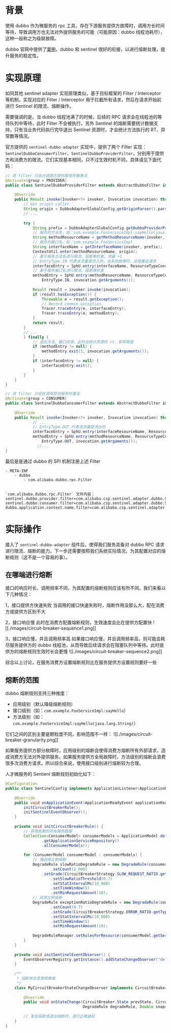 # 背景

使用 dubbo 作为微服务的 rpc 工具，存在下游服务提供方故障时，调用方长时间等待，导致调用方也无法对外提供服务的可能（可能原因：dubbo 线程池耗尽），这种一般称之为级联故障。

dubbo 官网中提供了[案例](https://cn.dubbo.apache.org/zh/blog/2018/07/27/sentinel-%E4%B8%BA-dubbo-%E6%9C%8D%E5%8A%A1%E4%BF%9D%E9%A9%BE%E6%8A%A4%E8%88%AA/)，dubbo 和 sentinel 很好的衔接，以进行熔断处理，提升服务的稳定性。

# 实现原理

如同其他 sentinel adapter 实现原理类似，基于目标框架的 Filter / Interceptor 等机制，实现对应的 Filter / Interceptor 用于拦截所有请求，然后在请求开始前进行 Sentinel 的限流、熔断操作。

需要强调的是，当 dubbo 线程池满了的时候，后续的 RPC 请求会在线程池的等待队列中等待，此时 Filter 不会被执行。另外 Sentinel 的熔断需要统计数据支持，只有当业务代码执行完毕退出 Sentinel 资源时，才会统计方法执行的 RT、异常数等情况。

官方提供的 `sentinel-dubbo-adapter` 实现中，提供了两个 Filter 实现：`SentinelDubboConsumerFilter`、`SentinelDubboProviderFilter`，分别用于提供方和消费方的限流。它们实现基本相同，只不过生效时机不同，具体请见下面代码：

```java
// 该 filter 只会对调用方提供服务时被激活
@Activate(group = PROVIDER)  
public class SentinelDubboProviderFilter extends AbstractDubboFilter implements Filter {  
  
    @Override  
    public Result invoke(Invoker<?> invoker, Invocation invocation) throws RpcException {  
        // Get origin caller.  
        String origin = DubboAdapterGlobalConfig.getOriginParser().parse(invoker, invocation);  
        // ...
        
        try {  
            String prefix = DubboAdapterGlobalConfig.getDubboProviderPrefix();  
            // 服务的方法名，如：com.example.FooServiceImpl:sayHello(java.lang.String)
            String methodResourceName = getMethodResourceName(invoker, invocation, prefix);  
            // 服务的接口名，如：com.example.FooServiceImpl
            String interfaceName = getInterfaceName(invoker, prefix);  
            ContextUtil.enter(methodResourceName, origin);  
            // 基于服务方法名进行限流、熔断等检查，流量 +1
            // EntryType.IN 代表该流量是流入的，当系统故障时，会阻塞该请求
            interfaceEntry = SphU.entry(interfaceName, ResourceTypeConstants.COMMON_RPC, EntryType.IN);  
            // 基于服务接口名进行限流、熔断等检查
            methodEntry = SphU.entry(methodResourceName, ResourceTypeConstants.COMMON_RPC,  
                EntryType.IN, invocation.getArguments());  
  
            Result result = invoker.invoke(invocation);  
            if (result.hasException()) {  
                Throwable e = result.getException();  
                // Record common exception.  
                Tracer.traceEntry(e, interfaceEntry);  
                Tracer.traceEntry(e, methodEntry);  
            }  
            return result;  
        } 
        // ...
        } finally {  
	        // 退出方法、接口资源，此时会统计资源的 rt、异常等值
		    if (methodEntry != null) {  
		        methodEntry.exit(1, invocation.getArguments());  
		    }  
		    if (interfaceEntry != null) {  
		        interfaceEntry.exit();  
		    }  
		}
    }  
}

// 该 filter 只会在调用其他服务时激活
@Activate(group = CONSUMER)  
public class SentinelDubboConsumerFilter extends AbstractDubboFilter implements Filter {  
  
    @Override  
    public Result invoke(Invoker<?> invoker, Invocation invocation) throws RpcException {  
	        // ...
	        // EntryType.OUT 代表该流量是流出的
            interfaceEntry = SphU.entry(interfaceResourceName, ResourceTypeConstants.COMMON_RPC, EntryType.OUT);  
            methodEntry = SphU.entry(methodResourceName, ResourceTypeConstants.COMMON_RPC,  
                EntryType.OUT, invocation.getArguments());  
			  //...
}
```

最后是是通过 dubbo 的 SPI 机制注册上述 Filter
```
- META-INF
	- dubbo
		- com.alibaba.dubbo.rpc.Filter


`com.alibaba.dubbo.rpc.Filter` 文件内容：
sentinel.dubbo.provider.filter=com.alibaba.csp.sentinel.adapter.dubbo.SentinelDubboProviderFilter  sentinel.dubbo.consumer.filter=com.alibaba.csp.sentinel.adapter.dubbo.SentinelDubboConsumerFilter  dubbo.application.context.name.filter=com.alibaba.csp.sentinel.adapter.dubbo.DubboAppContextFilter
```

# 实际操作

接入了 `sentinel-dubbo-adapter` 组件后，使得我们服务具备对 dubbo RPC 请求进行限流、熔断的能力。下一步还需要按照我们系统实际情况，为其配置对应的熔断规则（这不是一个容易的事）。

## 在哪端进行熔断
接口的响应时长、调用频率不同，为其配置的熔断规则应该有所不同。我们来看以下几种情况：

1，接口提供方快速失败
当调用的接口快速失败时，熔断作用没那么大，配在消费方或提供方区别不大

2，接口响应慢
此时在消费方配置熔断规则，生效速度会比在提供方配置快
![[./images/circuit-breaker-sequence1.png]]

3，接口响应慢，并且调用频率高
如果接口响应慢，并且调用频率高，则可能会耗尽服务提供方的 dubbo 线程池，从而导致后续请求会在阻塞队列中等待。此时提供方的熔断规则生效时长会更慢
![[./images/circuit-breaker-sequence2.png]]

综合以上讨论，在服务消费方设置熔断规则比在服务提供方设置规则要好一些
## 熔断的范围

dubbo 熔断规则支持三种维度：
- 应用级别（默认降级熔断规则）
- 接口级别（如：`com.example.FooServiceImpl:sayHello`）
- 方法级别（如：`com.example.FooServiceImpl:sayHello(java.lang.String)`）

它们之间的区别主要是颗粒度不同，影响范围不一样：
![[./images/circuit-breaker-granularity.png]]

如果服务提供方部分故障时，应用级别的熔断会使得消费方熔断所有外部请求，造成消费方无法对外提供服务。如果服务提供方全局故障时，方法级别的熔断会浪费很多次消费方请求。所以综合来说，使用接口级别进行熔断较为合理。

人才微服务的 Sentienl 熔断规则初始化如下：
```java
@Configuration  
public class SentinelConfig implements ApplicationListener<ApplicationReadyEvent> {  
  
    @Override  
    public void onApplicationEvent(ApplicationReadyEvent applicationReadyEvent) {  
        initCircuitBreakerRule();  
        initSentinelEventObserver();  
    }  
  
    private void initCircuitBreakerRule() {  
	    // 获取依赖的所有服务数据
        Collection<ConsumerModel> consumerModels = ApplicationModel.defaultModel()  
                .getApplicationServiceRepository()  
                .allConsumerModels();  
  
        for (ConsumerModel consumerModel : consumerModels) {  
	        // 慢调用比例熔断
            DegradeRule slowRatioDegradeRule = new DegradeRule(consumerModel.getServiceModel().getInterfaceName())  
                    .setCount(2_000)        
                .setGrade(CircuitBreakerStrategy.SLOW_REQUEST_RATIO.getType())
                    .setSlowRatioThreshold(0.7)     
                    .setStatIntervalMs(10_000)     
                    .setTimeWindow(5)        
                    .setMinRequestAmount(10);   
            // 异常比例熔断    
            DegradeRule exceptionRatioDegradeRule = new DegradeRule(consumerModel.getServiceModel().getInterfaceName())  
                    .setCount(0.7)             
                    .setGrade(CircuitBreakerStrategy.ERROR_RATIO.getType()) 
                    .setStatIntervalMs(10_000)   
                    .setTimeWindow(5)       
                    .setMinRequestAmount(10);            
  
            DegradeRuleManager.setRulesForResource(consumerModel.getServiceModel().getInterfaceName(), Sets.newHashSet(slowRatioDegradeRule, exceptionRatioDegradeRule));  
        }  
    }  
  
    private void initSentinelEventObserver() {  
        EventObserverRegistry.getInstance().addStateChangeObserver("defaultObserver", new MyCircuitBreakerStateChangeObserver());  
    }   
  
    /**  
     * 熔断状态变更观察者  
     */  
    class MyCircuitBreakerStateChangeObserver implements CircuitBreakerStateChangeObserver {  
  
        @Override  
        public void onStateChange(CircuitBreaker.State prevState, CircuitBreaker.State newState,  
                                  DegradeRule degradeRule, Double snapshotValue) {  
            
	    // 发生熔断或退出熔断时，进行企微通知
    }  
}
```
